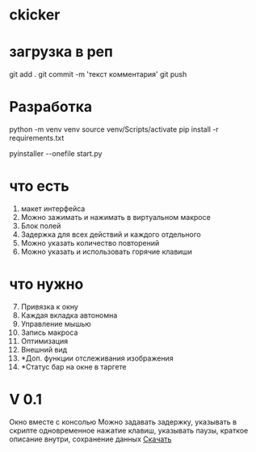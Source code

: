 # ckicker
# загрузка в реп
git add .
git commit -m 'текст комментария'
git push

# Разработка
python -m venv venv
source venv/Scripts/activate
pip install -r requirements.txt 

pyinstaller --onefile start.py

# что есть
1. макет интерфейса
2. Можно зажимать и нажимать в виртуальном макросе
3. Блок полей
4. Задержка для всех действий и каждого отдельного
5. Можно указать количество повторений
6. Можно указать и использовать горячие клавиши
# что нужно
7. Привязка к окну
8. Каждая вкладка автономна
9. Управление мышью
10. Запись макроса
11. Оптимизация
12. Внешний вид
13. *Доп. функции отслеживания изображения
14. *Статус бар на окне в таргете

# V 0.1
Окно вместе с консолью
Можно задавать задержку, указывать в скрипте одновременное нажатие клавиш, указывать паузы, краткое описание внутри, сохранение данных [Скачать](https://github.com/greyhayre/ckicker/releases/download/version/perfect_clicer.exe)